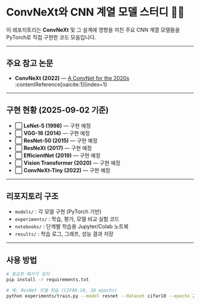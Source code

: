 # ConvNeXt와 CNN 계열 모델 스터디 🧑‍💻

이 레포지토리는 **ConvNeXt** 및 그 설계에 영향을 끼친 주요 CNN 계열 모델들을 PyTorch로 직접 구현한 코드 모음입니다.

---

##  주요 참고 논문

- **ConvNeXt (2022)** — [A ConvNet for the 2020s](https://arxiv.org/abs/2201.03545) :contentReference[oaicite:1]{index=1}

---

##  구현 현황 (2025-09-02 기준)

- ⬜ **LeNet-5 (1998)** — 구현 예정
- ⬜ **VGG-16 (2014)** — 구현 예정  
- ⬜ **ResNet-50 (2015)** — 구현 예정  
- ⬜ **ResNeXt (2017)** — 구현 예정  
- ⬜ **EfficientNet (2019)** — 구현 예정  
- ⬜ **Vision Transformer (2020)** — 구현 예정  
- ⬜ **ConvNeXt-Tiny (2022)** — 구현 예정  

---

##  리포지토리 구조
- `models/` : 각 모델 구현 (PyTorch 기반)  
- `experiments/` : 학습, 평가, 모델 비교 실험 코드  
- `notebooks/` : 단계별 학습용 Jupyter/Colab 노트북  
- `results/` : 학습 로그, 그래프, 성능 결과 저장  

---

##  사용 방법

```bash
# 필요한 패키지 설치
pip install -r requirements.txt

# 예: ResNet 모델 학습 (CIFAR-10, 20 epochs)
python experiments/train.py --model resnet --dataset cifar10 --epochs 20
